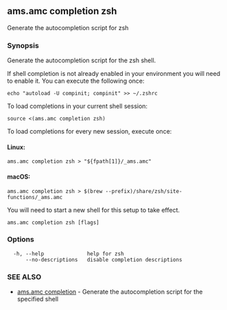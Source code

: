 ## ams.amc completion zsh

Generate the autocompletion script for zsh

### Synopsis

Generate the autocompletion script for the zsh shell.

If shell completion is not already enabled in your environment you will need
to enable it.  You can execute the following once:

	echo "autoload -U compinit; compinit" >> ~/.zshrc

To load completions in your current shell session:

	source <(ams.amc completion zsh)

To load completions for every new session, execute once:

#### Linux:

	ams.amc completion zsh > "${fpath[1]}/_ams.amc"

#### macOS:

	ams.amc completion zsh > $(brew --prefix)/share/zsh/site-functions/_ams.amc

You will need to start a new shell for this setup to take effect.


```
ams.amc completion zsh [flags]
```

### Options

```
  -h, --help              help for zsh
      --no-descriptions   disable completion descriptions
```

### SEE ALSO

* [ams.amc completion](ams.amc_completion.md)	 - Generate the autocompletion script for the specified shell

